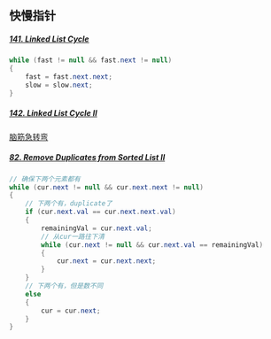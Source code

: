 ## 快慢指针
##### [141. Linked List Cycle](https://leetcode.com/submissions/detail/387395058/)
```java
while (fast != null && fast.next != null)
{
    fast = fast.next.next;
    slow = slow.next;
}
```
##### [142. Linked List Cycle II](https://leetcode.com/submissions/detail/387401076/)
  [脑筋急转弯](https://github.com/amaolll123/fucking-algorithm/blob/master/%E7%AE%97%E6%B3%95%E6%80%9D%E7%BB%B4%E7%B3%BB%E5%88%97/%E5%8F%8C%E6%8C%87%E9%92%88%E6%8A%80%E5%B7%A7.md)

##### [82. Remove Duplicates from Sorted List II](https://leetcode.com/submissions/detail/387421391/)
```java
// 确保下两个元素都有
while (cur.next != null && cur.next.next != null)
{
    // 下两个有，duplicate了
    if (cur.next.val == cur.next.next.val)
    {
        remainingVal = cur.next.val;
        // 从cur一路往下清
        while (cur.next != null && cur.next.val == remainingVal)
        {
            cur.next = cur.next.next;
        }
    }
    // 下两个有，但是数不同
    else
    {
        cur = cur.next;
    }
}
```
